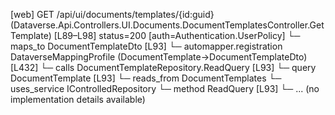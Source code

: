 [web] GET /api/ui/documents/templates/{id:guid}  (Dataverse.Api.Controllers.UI.Documents.DocumentTemplatesController.GetTemplate)  [L89–L98] status=200 [auth=Authentication.UserPolicy]
  └─ maps_to DocumentTemplateDto [L93]
    └─ automapper.registration DataverseMappingProfile (DocumentTemplate->DocumentTemplateDto) [L432]
  └─ calls DocumentTemplateRepository.ReadQuery [L93]
  └─ query DocumentTemplate [L93]
    └─ reads_from DocumentTemplates
  └─ uses_service IControlledRepository<DocumentTemplate>
    └─ method ReadQuery [L93]
      └─ ... (no implementation details available)

